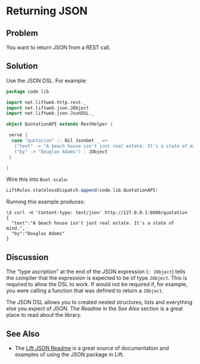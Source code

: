 Returning JSON
==============

Problem
-------

You want to return JSON from a REST call.

Solution
--------

Use the JSON DSL.  For example:

```scala
package code.lib

import net.liftweb.http.rest._
import net.liftweb.json.JObject
import net.liftweb.json.JsonDSL._

object QuotationAPI extends RestHelper {

 serve {
  case "quotation" :: Nil JsonGet _ => 
   ("text" -> "A beach house isn't just real estate. It's a state of mind.") ~ 
   ("by" -> "Douglas Adams") : JObject
 }

}
```

Wire this into `Boot.scala`:

```scala
LiftRules.statelessDispatch.append(code.lib.QuotationAPI)
```

Running this example produces:

```
\$ curl -H 'Content-type: text/json' http://127.0.0.1:8080/quotation
{
  "text":"A beach house isn't just real estate. It's a state of mind.",
  "by":"Douglas Adams"
}
```


Discussion
----------

The "type ascription" at the end of the JSON expression (`: JObject`) tells the compiler that the expression is expected to be of type `JObject`.  This is required to allow the DSL to work.  If would not be required if, for example, you were calling a function that was defined to return a `JObject`.

The JSON DSL allows you to created nested structures, lists and everything else you expect of JSON.  The _Readme_ in the _See Also_ section is a great place to read about the library.

See Also
--------

* The [Lift JSON Readme](https://github.com/lift/framework/tree/master/core/json) is a great source of documentation and examples of using the JSON package in Lift.



